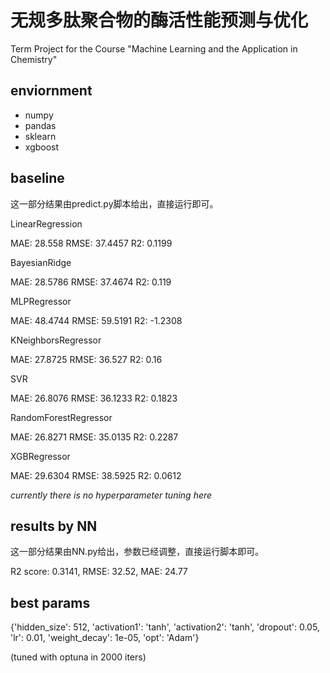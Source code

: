 # 无规多肽聚合物的酶活性能预测与优化
Term Project for the Course "Machine Learning and the Application in Chemistry"

## enviornment
- numpy
- pandas
- sklearn
- xgboost

## baseline
这一部分结果由predict.py脚本给出，直接运行即可。

LinearRegression

MAE: 28.558 RMSE: 37.4457 R2: 0.1199

BayesianRidge

MAE: 28.5786 RMSE: 37.4674 R2: 0.119

MLPRegressor

MAE: 48.4744 RMSE: 59.5191 R2: -1.2308

KNeighborsRegressor

MAE: 27.8725 RMSE: 36.527 R2: 0.16

SVR

MAE: 26.8076 RMSE: 36.1233 R2: 0.1823

RandomForestRegressor

MAE: 26.8271 RMSE: 35.0135 R2: 0.2287

XGBRegressor

MAE: 29.6304 RMSE: 38.5925 R2: 0.0612

*currently there is no hyperparameter tuning here*

## results by NN
这一部分结果由NN.py给出，参数已经调整，直接运行脚本即可。

R2 score: 0.3141, RMSE: 32.52, MAE: 24.77

## best params
{'hidden_size': 512, 'activation1': 'tanh', 'activation2': 'tanh', 'dropout': 0.05, 'lr': 0.01, 'weight_decay': 1e-05, 'opt': 'Adam'}

(tuned with optuna in 2000 iters)